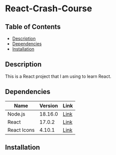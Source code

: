 # React-Crash-Course

## Table of Contents

-   [Description](#description)
-   [Dependencies](#dependencies)
-   [Installation](#installation)

## Description

This is a React project that I am using to learn React.

## Dependencies

| Name        | Version | Link                                               |
| ----------- | ------- | -------------------------------------------------- |
| Node.js     | 18.16.0 | [Link](https://nodejs.org/en/)                     |
| React       | 17.0.2  | [Link](https://reactjs.org/)                       |
| React Icons | 4.10.1  | [Link](https://react-icons.github.io/react-icons/) |

## Installation
